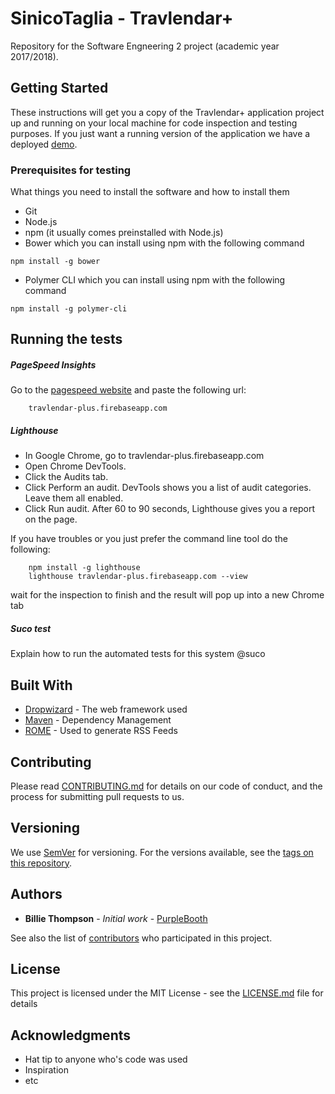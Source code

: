 # SinicoTaglia - Travlendar+

Repository for the Software Engneering 2 project (academic year 2017/2018).

## Getting Started

These instructions will get you a copy of the Travlendar+ application project up and running on your local machine for code inspection and testing purposes.
If you just want a running version of the application we have a deployed [demo](https://travlendar-plus.firebaseapp.com/).

### Prerequisites for testing

What things you need to install the software and how to install them
* Git
* Node.js
* npm (it usually comes preinstalled with Node.js)
* Bower
which you can install using npm with the following command
```
npm install -g bower
```
* Polymer CLI
which you can install using npm with the following command
```
npm install -g polymer-cli
```

## Running the tests

##### PageSpeed Insights
Go to the [pagespeed website](https://developers.google.com/speed/pagespeed/insights/) and paste the following url:
```
    travlendar-plus.firebaseapp.com
```

##### Lighthouse
* In Google Chrome, go to travlendar-plus.firebaseapp.com
* Open Chrome DevTools.
* Click the Audits tab.
* Click Perform an audit. DevTools shows you a list of audit categories. Leave them all enabled.
* Click Run audit. After 60 to 90 seconds, Lighthouse gives you a report on the page.

If you have troubles or you just prefer the command line tool do the following:
```
    npm install -g lighthouse
    lighthouse travlendar-plus.firebaseapp.com --view
```
wait for the inspection to finish and the result will pop up into a new Chrome tab

##### Suco test
Explain how to run the automated tests for this system
@suco

## Built With

* [Dropwizard](http://www.dropwizard.io/1.0.2/docs/) - The web framework used
* [Maven](https://maven.apache.org/) - Dependency Management
* [ROME](https://rometools.github.io/rome/) - Used to generate RSS Feeds

## Contributing

Please read [CONTRIBUTING.md](https://gist.github.com/PurpleBooth/b24679402957c63ec426) for details on our code of conduct, and the process for submitting pull requests to us.

## Versioning

We use [SemVer](http://semver.org/) for versioning. For the versions available, see the [tags on this repository](https://github.com/your/project/tags). 

## Authors

* **Billie Thompson** - *Initial work* - [PurpleBooth](https://github.com/PurpleBooth)

See also the list of [contributors](https://github.com/your/project/contributors) who participated in this project.

## License

This project is licensed under the MIT License - see the [LICENSE.md](LICENSE.md) file for details

## Acknowledgments

* Hat tip to anyone who's code was used
* Inspiration
* etc
